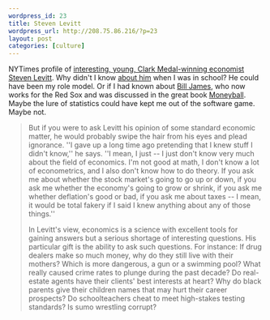 ```yaml
--- 
wordpress_id: 23
title: Steven Levitt
wordpress_url: http://208.75.86.216/?p=23
layout: post
categories: [culture]
---
```

NYTimes profile of <a href="http://www.nytimes.com/2003/08/03/magazine/03LEVITT.html">interesting, young, Clark Medal-winning economist Steven Levitt</a>. Why didn't I know <a href="http://www.src.uchicago.edu/users/levit/">about him</a> when I was in school? He could have been my role model. Or if I had known about <a href="http://www.theconnection.org/shows/2003/08/20030801_b_main.asp">Bill James</a>, who now works for the Red Sox and was discussed in the great book <a href="http://www.amazon.com/exec/obidos/ASIN/0393057658/mikechampion">Moneyball</a>. Maybe the lure of statistics could have kept me out of the software game. Maybe not.

<blockquote>But if you were to ask Levitt his opinion of some standard economic matter, he would probably swipe the hair from his eyes and plead ignorance. ''I gave up a long time ago pretending that I knew stuff I didn't know,'' he says. ''I mean, I just -- I just don't know very much about the field of economics. I'm not good at math, I don't know a lot of econometrics, and I also don't know how to do theory. If you ask me about whether the stock market's going to go up or down, if you ask me whether the economy's going to grow or shrink, if you ask me whether deflation's good or bad, if you ask me about taxes -- I mean, it would be total fakery if I said I knew anything about any of those things.'' 

In Levitt's view, economics is a science with excellent tools for gaining answers but a serious shortage of interesting questions. His particular gift is the ability to ask such questions. For instance: If drug dealers make so much money, why do they still live with their mothers? Which is more dangerous, a gun or a swimming pool? What really caused crime rates to plunge during the past decade? Do real-estate agents have their clients' best interests at heart? Why do black parents give their children names that may hurt their career prospects? Do schoolteachers cheat to meet high-stakes testing standards? Is sumo wrestling corrupt?
</blockquote>
